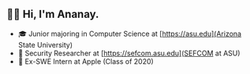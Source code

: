 ## 👋🏻  Hi, I'm Ananay.

- 🎓 Junior majoring in Computer Science at [https://asu.edu](Arizona State University)
- 📜 Security Researcher at [https://sefcom.asu.edu](SEFCOM at ASU)
-  Ex-SWE Intern at Apple (Class of 2020)
